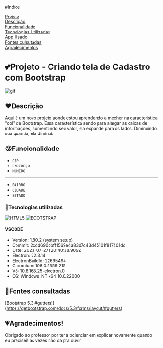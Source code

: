 #Indíce

[Projeto](o#projeto---criando-tela-de-cadastro-com-bootstrap)  
[Descrição](#%EF%B8%8Fdescri%C3%A7%C3%A3o)  
[Funcionalidade](#funcionalidade)  
[Tecnologias Utilizadas](#tecnologias-utilizadas)  
[App Usado](#vscode)  
[Fontes culsutadas](#fontes-consultadas)  
[Agradecimentos](#agradecimentos)  

# 💕Projeto - Criando tela de Cadastro com Bootstrap

![gif](gif_endereço.gif)

## ❤️Descrição

Aqui é um novo projeto aonde estou aprendendo a mecher na caracteristica "col" de Bootstrap.
Essa característica sendo para alargar as caixas de informações, aumentando seu valor, ela expande para os lados.  Diminuindo sua quantia, ela diminuí.

## 😘Funcionalidade

- `CEP`  
- `ENDEREÇO`  
- `NÚMERO`  
---  
- `BAIRRO`  
- `CIDADE`  
- `ESTADO`  

### 💖Tecnologias utilizadas
![HTML5](https://img.shields.io/badge/html5-%23E34F26.svg?style=for-the-badge&logo=html5&logoColor=white)
![BOOTSTRAP](https://img.shields.io/badge/bootstrap-%23563D7C.svg?style=for-the-badge&logo=bootstrap&logoColor=white)
#### VSCODE
- Version: 1.80.2 (system setup)  
- Commit: 2ccd690cbff1569e4a83d7c43d45101f817401dc  
- Date: 2023-07-27T20:40:28.909Z  
- Electron: 22.3.14  
- ElectronBuildId: 22695494  
- Chromium: 108.0.5359.215   
- V8: 10.8.168.25-electron.0  
- OS: Windows_NT x64 10.0.22000  
## 🥰Fontes consultadas
[Bootstrap 5.3 #gutters!] (https://getbootstrap.com/docs/5.3/forms/layout/#gutters)

## 💗Agradecimentos!
Obrigado ao professor por ter a pcienciar em explicar novamente quando eu precisei! as vezes não da pra ouvir.